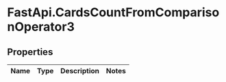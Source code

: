 # FastApi.CardsCountFromComparisonOperator3

## Properties
Name | Type | Description | Notes
------------ | ------------- | ------------- | -------------

